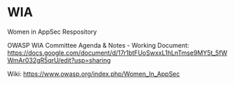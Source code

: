 # WIA
Women in AppSec Respository

OWASP WIA Committee Agenda & Notes - Working Document:  https://docs.google.com/document/d/17r1btFUoSwxxL1hLnTmse9MY5t_5fWWmAr032gR5qrU/edit?usp=sharing

Wiki:  https://www.owasp.org/index.php/Women_In_AppSec
